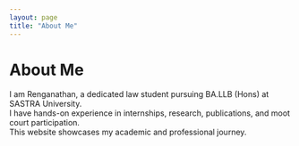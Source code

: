 ```yaml
---
layout: page
title: "About Me"
---
```


# About Me  

I am Renganathan, a dedicated law student pursuing BA.LLB (Hons) at SASTRA University.  
I have hands-on experience in internships, research, publications, and moot court participation.  
This website showcases my academic and professional journey.  
